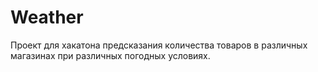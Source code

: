 # Weather
Проект для хакатона предсказания количества товаров в различных магазинах при различных погодных условиях.
